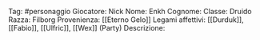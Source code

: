 Tag: #personaggio
Giocatore: Nick
Nome: Enkh
Cognome: 
Classe: Druido
Razza: Filborg
Provenienza: [[Eterno Gelo]]
Legami affettivi: [[Durduk]], [[Fabio]], [[Ulfric]], [[Wex]] (Party)
Descrizione: